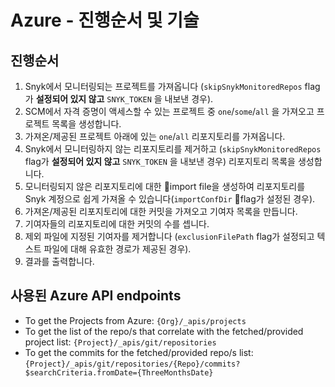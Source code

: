 # Azure - 진행순서 및 기술

## 진행순서 <a href="#flow" id="flow"></a>

1. Snyk에서 모니터링되는 프로젝트를 가져옵니다 (`skipSnykMonitoredRepos` flag가 **설정되어 있지 않고** `SNYK_TOKEN` 을 내보낸 경우).
2. SCM에서 자격 증명이 액세스할 수 있는 프로젝트 중 `one`/`some`/`all` 을 가져오고 프로젝트 목록을 생성합니다.
3. 가져온/제공된 프로젝트 아래에 있는 `one`/`all` 리포지토리를 가져옵니다.
4. Snyk에서 모니터링하지 않는 리포지토리를 제거하고 (`skipSnykMonitoredRepos` flag가 **설정되어 있지 않고** `SNYK_TOKEN` 을 내보낸 경우) 리포지토리 목록을 생성합니다.
5. 모니터링되지 않은 리포지토리에 대한 import file을 생성하여 리포지토리를 Snyk 계정으로 쉽게 가져올 수 있습니다(`importConfDir` flag가 설정된 경우).
6. 가져온/제공된 리포지토리에 대한 커밋을 가져오고 기여자 목록을 만듭니다.
7. 기여자들의 리포지토리에 대한 커밋의 수를 셉니다.
8. 제외 파일에 지정된 기여자를 제거합니다 (`exclusionFilePath` flag가 설정되고 텍스트 파일에 대해 유효한 경로가 제공된 경우).
9. 결과를 출력합니다.

## 사용된 Azure API endpoints

* To get the Projects from Azure: `{Org}/_apis/projects`
* To get the list of the repo/s that correlate with the fetched/provided project list: `{Project}/_apis/git/repositories`
* To get the commits for the fetched/provided repo/s list:`{Project}/_apis/git/repositories/{Repo}/commits?$searchCriteria.fromDate={ThreeMonthsDate}`
